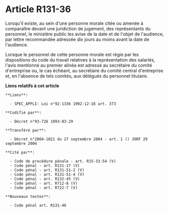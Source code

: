 # Article R131-36

Lorsqu'il existe, au sein d'une personne morale citée ou amenée à comparaître devant une juridiction de jugement, des
représentants du personnel, le ministère public les avise de la date et de l'objet de l'audience, par lettre recommandée
adressée dix jours au moins avant la date de l'audience.

Lorsque le personnel de cette personne morale est régie par les dispositions du code du travail relatives à la représentation
des salariés, l'avis mentionné au premier alinéa est adressé au secrétaire du comité d'entreprise ou, le cas échéant, au
secrétaire du comité central d'entreprise et, en l'absence de tels comités, aux délégués du personnel titulaire.

**Liens relatifs à cet article**

	**Liens**:

	  - SPEC_APPLI: Loi n°92-1336 1992-12-16 art. 373

	**Codifié par**:

	  - Décret n°93-726 1993-03-29

	**Transféré par**:

	  - Décret n°2004-1021 du 27 septembre 2004 - art. 1 () JORF 29 septembre 2004

	**Cité par**:

	  - Code de procédure pénale - art. R15-33-54 (V)
	  - Code pénal - art. R131-17 (V)
	  - Code pénal - art. R131-51-2 (V)
	  - Code pénal - art. R131-51-4 (V)
	  - Code pénal - art. R132-45 (V)
	  - Code pénal - art. R712-8 (V)
	  - Code pénal - art. R722-7 (V)

	**Nouveaux textes**:

	  - Code pénal art. R131-46
